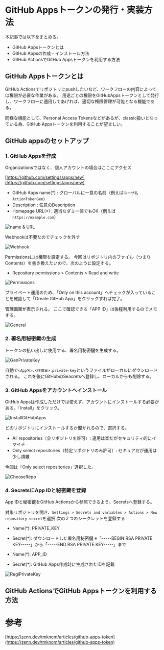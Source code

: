 # GitHub Appsトークンの発行・実装方法
本記事では以下をまとめる。
 - GitHub Appsトークンとは
 - GitHub Appsの作成・インストール方法
 - GitHub ActionsでGitHub Appsトークンを利用する方法

## GitHub Appsトークンとは
GitHub Actionsでリポジトリにpushしたいなど、ワークフローの内容によっては権限が必要な作業がある。
用途ごとの権限をGitHubAppsトークンとして発行し、ワークフローに適用してあげれば、適切な権限管理が可能となる機能である。

同様な機能として、Personal Access Tokensなどがあるが、classic扱いとなっている為、GitHub Appsトークンを利用することが望ましい。

## GitHub appsのセットアップ
### 1. GitHub Appsを作成
Organizationsではなく、個人アカウントの場合はここにアクセス

[https://github.com/settings/apps/new](https://github.com/settings/apps/new)

- GitHub Apps name(*) : グローバルに一意の名前（例えば`ユーザ名ActionTokenGen`）
- Description : 任意のDescription
- Homepage URL(*) : 適当なダミー値でもOK（例えば`https://example.com`）

![name & URL](_static/GitHubAppsToken/setting1.png)

Webhookは不要なのでチェックを外す

![Webhook](_static/GitHubAppsToken/setting2.png)

Permissionsには権限を設定する。
今回はリポジトリ内のファイル（つまりContents）を書き換えたいので、次のように設定する。
- Repository permissions > Contents > Read and write

![Permissions](_static/GitHubAppsToken/setting3.png)

プライベート運用のため、「Only on this account」へチェックが入っていることを確認して「Greate GitHub App」をクリックすれば完了。

管理画面が表示される。
ここで確認できる「APP ID」は後程利用するのでメモする。

![General](_static/GitHubAppsToken/setting4.png)

### 2. 署名用秘密鍵の生成
トークンの払い出しに使用する、署名用秘密鍵を生成する。

![GenPrivateKey](_static/GitHubAppsToken/setting5.png)

自動で`<App名>.<作成日>.private-key`というファイルがローカルにダウンロードされる。
これを後にGitHubのSeacretsへ登録し、ローカルからも削除する。

### 3. GitHub Appsをアカウントへインストール
GitHub Appsは作成しただけでは使えず、アカウントにインストールする必要がある。「Install」をクリック。

![InstallGitHubApps](_static/GitHubAppsToken/setting6.png)

どのリポジトリにインストールするか聞かれるので、選択する。
- All repositories（全リポジトリを許可）: 運用は楽だがセキュリティ的にイマイチ
- Only select repositories（特定リポジトリのみ許可）: セキュアだが運用は少し煩雑

今回は「Only select repositories」選択した。

![ChooseRepo](_static/GitHubAppsToken/setting7.png)

### 4. SecretsにApp IDと秘密鍵を登録
App IDと秘密鍵をGitHub Actionsから参照できるよう、Secretsへ登録する。

対象リポジトリを開き、`Settings > Secrets and variables > Actions > New repository secret`を選択
次の２つのシークレットを登録する
- Name(*): PRIVATE_KEY
- Secret(*): ダウンロードした署名用秘密鍵 ※「-----BEGIN RSA PRIVATE KEY-----」から「-----END RSA PRIVATE KEY-----」まで

- Name(*): APP_ID
- Secret(*): GitHub Apps作成時に生成されたIDを記載

![RegiPrivateKey](_static/GitHubAppsToken/setting8.png)

## GitHub ActionsでGitHub Appsトークンを利用する方法



# 参考
[https://zenn.dev/tmknom/articles/github-apps-token](https://zenn.dev/tmknom/articles/github-apps-token)